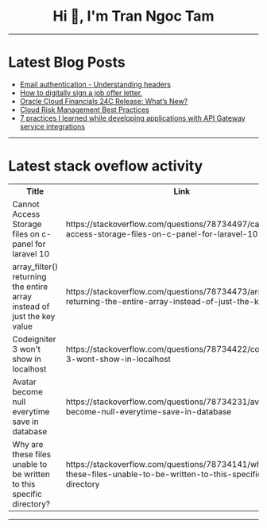 <h1 align="center">Hi 👋, I'm Tran Ngoc Tam</h1>

---

# Latest Blog Posts 
<!-- BLOG-POST-LIST:START -->
- [Email authentication - Understanding headers](https://dev.to/sweego/email-authentication-understanding-headers-1pn1)
- [How to digitally sign a job offer letter.](https://dev.to/opensign001/how-to-digitally-sign-a-job-offer-letter-28i6)
- [Oracle Cloud Financials 24C Release: What’s New?](https://dev.to/johnste39558689/oracle-cloud-financials-24c-release-whats-new-3p1)
- [Cloud Risk Management Best Practices](https://dev.to/clouddefenseai/cloud-risk-management-best-practices-27ck)
- [7 practices I learned while developing applications with API Gateway service integrations](https://dev.to/aws-builders/7-practices-i-learned-while-developing-applications-with-api-gateway-service-integrations-3dgg)
<!-- BLOG-POST-LIST:END -->

---

# Latest stack oveflow activity
<table>
  <tr><th>Title</th><th>Link</th></tr>
  <!-- STACKOVERFLOW:START --><tr><td>Cannot Access Storage files on c-panel for laravel 10</td><td>https://stackoverflow.com/questions/78734497/cannot-access-storage-files-on-c-panel-for-laravel-10</td></tr><tr><td>array_filter&lpar;&rpar; returning the entire array instead of just the key value</td><td>https://stackoverflow.com/questions/78734473/array-filter-returning-the-entire-array-instead-of-just-the-key-value</td></tr><tr><td>Codeigniter 3 won&#39;t show in localhost</td><td>https://stackoverflow.com/questions/78734422/codeigniter-3-wont-show-in-localhost</td></tr><tr><td>Avatar become null everytime save in database</td><td>https://stackoverflow.com/questions/78734231/avatar-become-null-everytime-save-in-database</td></tr><tr><td>Why are these files unable to be written to this specific directory?</td><td>https://stackoverflow.com/questions/78734141/why-are-these-files-unable-to-be-written-to-this-specific-directory</td></tr><!-- STACKOVERFLOW:END -->
</table>

---


